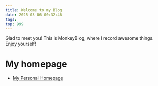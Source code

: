 ```yaml
---
title: Welcome to my Blog
date: 2025-03-06 00:32:46
tags:
top: 999
---
```

Glad to meet you! This is MonkeyBlog, where I record awesome things. Enjoy yourself!
# My homepage
- [My Personal Homepage](https://www.haodilei.top)